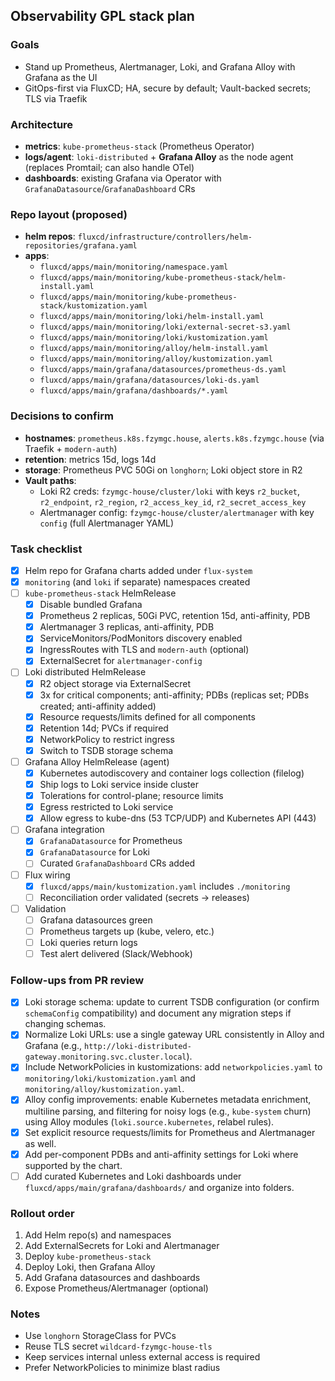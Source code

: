 ## Observability GPL stack plan

### Goals
- Stand up Prometheus, Alertmanager, Loki, and Grafana Alloy with Grafana as the UI
- GitOps-first via FluxCD; HA, secure by default; Vault-backed secrets; TLS via Traefik

### Architecture
- **metrics**: `kube-prometheus-stack` (Prometheus Operator)
- **logs/agent**: `loki-distributed` + **Grafana Alloy** as the node agent (replaces Promtail; can also handle OTel)
- **dashboards**: existing Grafana via Operator with `GrafanaDatasource`/`GrafanaDashboard` CRs

### Repo layout (proposed)
- **helm repos**: `fluxcd/infrastructure/controllers/helm-repositories/grafana.yaml`
- **apps**:
  - `fluxcd/apps/main/monitoring/namespace.yaml`
  - `fluxcd/apps/main/monitoring/kube-prometheus-stack/helm-install.yaml`
  - `fluxcd/apps/main/monitoring/kube-prometheus-stack/kustomization.yaml`
  - `fluxcd/apps/main/monitoring/loki/helm-install.yaml`
  - `fluxcd/apps/main/monitoring/loki/external-secret-s3.yaml`
  - `fluxcd/apps/main/monitoring/loki/kustomization.yaml`
  - `fluxcd/apps/main/monitoring/alloy/helm-install.yaml`
  - `fluxcd/apps/main/monitoring/alloy/kustomization.yaml`
  - `fluxcd/apps/main/grafana/datasources/prometheus-ds.yaml`
  - `fluxcd/apps/main/grafana/datasources/loki-ds.yaml`
  - `fluxcd/apps/main/grafana/dashboards/*.yaml`

### Decisions to confirm
- **hostnames**: `prometheus.k8s.fzymgc.house`, `alerts.k8s.fzymgc.house` (via Traefik + `modern-auth`)
- **retention**: metrics 15d, logs 14d
- **storage**: Prometheus PVC 50Gi on `longhorn`; Loki object store in R2
- **Vault paths**:
  - Loki R2 creds: `fzymgc-house/cluster/loki` with keys `r2_bucket`, `r2_endpoint`, `r2_region`, `r2_access_key_id`, `r2_secret_access_key`
  - Alertmanager config: `fzymgc-house/cluster/alertmanager` with key `config` (full Alertmanager YAML)

### Task checklist
- [x] Helm repo for Grafana charts added under `flux-system`
- [x] `monitoring` (and `loki` if separate) namespaces created
- [ ] `kube-prometheus-stack` HelmRelease
  - [x] Disable bundled Grafana
  - [x] Prometheus 2 replicas, 50Gi PVC, retention 15d, anti-affinity, PDB
  - [x] Alertmanager 3 replicas, anti-affinity, PDB
  - [x] ServiceMonitors/PodMonitors discovery enabled
  - [x] IngressRoutes with TLS and `modern-auth` (optional)
  - [x] ExternalSecret for `alertmanager-config`
- [ ] Loki distributed HelmRelease
  - [x] R2 object storage via ExternalSecret
  - [x] 3x for critical components; anti-affinity; PDBs (replicas set; PDBs created; anti-affinity added)
  - [x] Resource requests/limits defined for all components
  - [x] Retention 14d; PVCs if required
  - [x] NetworkPolicy to restrict ingress
  - [x] Switch to TSDB storage schema
- [ ] Grafana Alloy HelmRelease (agent)
  - [x] Kubernetes autodiscovery and container logs collection (filelog)
  - [x] Ship logs to Loki service inside cluster
  - [x] Tolerations for control-plane; resource limits
  - [x] Egress restricted to Loki service
  - [x] Allow egress to kube-dns (53 TCP/UDP) and Kubernetes API (443)
- [ ] Grafana integration
  - [x] `GrafanaDatasource` for Prometheus
  - [x] `GrafanaDatasource` for Loki
  - [ ] Curated `GrafanaDashboard` CRs added
- [ ] Flux wiring
  - [x] `fluxcd/apps/main/kustomization.yaml` includes `./monitoring`
  - [ ] Reconciliation order validated (secrets -> releases)
- [ ] Validation
  - [ ] Grafana datasources green
  - [ ] Prometheus targets up (kube, velero, etc.)
  - [ ] Loki queries return logs
  - [ ] Test alert delivered (Slack/Webhook)

### Follow-ups from PR review
- [x] Loki storage schema: update to current TSDB configuration (or confirm `schemaConfig` compatibility) and document any migration steps if changing schemas.
- [x] Normalize Loki URLs: use a single gateway URL consistently in Alloy and Grafana (e.g., `http://loki-distributed-gateway.monitoring.svc.cluster.local`).
- [x] Include NetworkPolicies in kustomizations: add `networkpolicies.yaml` to `monitoring/loki/kustomization.yaml` and `monitoring/alloy/kustomization.yaml`.
- [x] Alloy config improvements: enable Kubernetes metadata enrichment, multiline parsing, and filtering for noisy logs (e.g., `kube-system` churn) using Alloy modules (`loki.source.kubernetes`, relabel rules).
- [x] Set explicit resource requests/limits for Prometheus and Alertmanager as well.
- [x] Add per-component PDBs and anti-affinity settings for Loki where supported by the chart.
- [ ] Add curated Kubernetes and Loki dashboards under `fluxcd/apps/main/grafana/dashboards/` and organize into folders.

### Rollout order
1. Add Helm repo(s) and namespaces
2. Add ExternalSecrets for Loki and Alertmanager
3. Deploy `kube-prometheus-stack`
4. Deploy Loki, then Grafana Alloy
5. Add Grafana datasources and dashboards
6. Expose Prometheus/Alertmanager (optional)

### Notes
- Use `longhorn` StorageClass for PVCs
- Reuse TLS secret `wildcard-fzymgc-house-tls`
- Keep services internal unless external access is required
- Prefer NetworkPolicies to minimize blast radius
